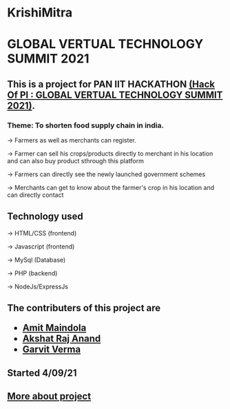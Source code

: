 
# KrishiMitra
# GLOBAL VERTUAL TECHNOLOGY SUMMIT 2021
## This is a project for PAN IIT HACKATHON <a href="https://hack-of-pi.hackerearth.com/">(Hack Of PI : GLOBAL VERTUAL TECHNOLOGY SUMMIT 2021)</a>. 
### Theme: To shorten food supply chain in india. 

-> Farmers as well as merchants can register.

-> Farmer can sell his crops/products directly to merchant in his location and can also buy product sthrough this platform

-> Farmers can directly see the newly launched government schemes

-> Merchants can get to know about the farmer's crop in his location and can directly contact

## Technology used

-> HTML/CSS (frontend)

-> Javascript (frontend)

-> MySql (Database)

-> PHP (backend)

-> NodeJs/ExpressJs

##  The contributers of this project are <ul><li> <a href="https://github.com/amitmaindola">Amit Maindola</a> </li> <li> <a href="https://github.com/akshat343">Akshat Raj Anand</a> </li> <li> <a href="https://github.com/GarvitV957">Garvit Verma</a> </li> </ul>
## Started 4/09/21

## <a href="https://youtu.be/7E46oYaUyQ0"> More about project </a>
